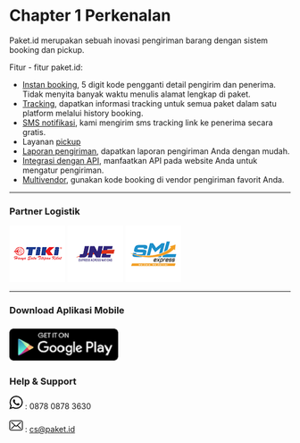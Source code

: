 # Chapter 1 Perkenalan

Paket.id merupakan sebuah inovasi pengiriman barang dengan sistem booking dan pickup.

Fitur - fitur paket.id:

* [Instan booking](kode-booking.md), 5 digit kode pengganti detail pengirim dan penerima. Tidak menyita banyak waktu menulis alamat lengkap di paket.
* [Tracking](tracking.md), dapatkan informasi tracking untuk semua paket dalam satu platform melalui history booking.
* [SMS notifikasi](sms-tracking.md), kami mengirim sms tracking link ke penerima secara gratis.
* Layanan [pickup](pickup.md)
* [Laporan pengiriman](laporan-pengiriman.md), dapatkan laporan pengiriman Anda dengan mudah.
* [Integrasi dengan API](api.md), manfaatkan API pada website Anda untuk mengatur pengiriman.
* [Multivendor](tiki.md), gunakan kode booking di vendor pengiriman favorit Anda.

---

### Partner Logistik

![](/assets/tiki.png) ![](/assets/jne.png) ![](/assets/sml.png)

---

### Download Aplikasi Mobile

### [![](/assets/en-play-badge.png)](https://play.google.com/store/apps/details?id=com.indoskyware.paket&utm_source=global_co&utm_medium=prtnr&utm_content=Mar2515&utm_campaign=PartBadge&pcampaignid=MKT-Other-global-all-co-prtnr-py-PartBadge-Mar2515-1)

### Help & Support

![](/assets/whatsapp-logo-variant.png) : 0878 0878 3630

![](/assets/envelope.png) : cs@paket.id


